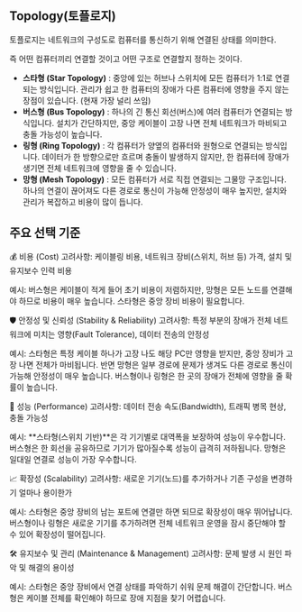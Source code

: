 ## Topology(토플로지)

 토플로지는 네트워크의 구성도로 컴퓨터를 통신하기 위해 연결된 상태를 의미한다.

즉 어떤 컴퓨터끼리 연결할 것이고 어떤 구조로 연결할지 정하는 것이다.

- **스타형 (Star Topology)** : 중앙에 있는 허브나 스위치에 모든 컴퓨터가 1:1로 연결되는 방식입니다. 관리가 쉽고 한 컴퓨터의 장애가 다른 컴퓨터에 영향을 주지 않는 장점이 있습니다. (현재 가장 널리 쓰임)
- **버스형 (Bus Topology)** : 하나의 긴 통신 회선(버스)에 여러 컴퓨터가 연결되는 방식입니다. 설치가 간단하지만, 중앙 케이블이 고장 나면 전체 네트워크가 마비되고 충돌 가능성이 높습니다.
- **링형 (Ring Topology)** : 각 컴퓨터가 양옆의 컴퓨터와 원형으로 연결되는 방식입니다. 데이터가 한 방향으로만 흐르며 충돌이 발생하지 않지만, 한 컴퓨터에 장애가 생기면 전체 네트워크에 영향을 줄 수 있습니다.
- **망형 (Mesh Topology)** : 모든 컴퓨터가 서로 직접 연결되는 그물망 구조입니다. 하나의 연결이 끊어져도 다른 경로로 통신이 가능해 안정성이 매우 높지만, 설치와 관리가 복잡하고 비용이 많이 듭니다.

## 주요 선택 기준
💰 비용 (Cost)
고려사항: 케이블링 비용, 네트워크 장비(스위치, 허브 등) 가격, 설치 및 유지보수 인력 비용

예시: 버스형은 케이블이 적게 들어 초기 비용이 저렴하지만, 망형은 모든 노드를 연결해야 하므로 비용이 매우 높습니다. 스타형은 중앙 장비 비용이 필요합니다.

🛡️ 안정성 및 신뢰성 (Stability & Reliability)
고려사항: 특정 부분의 장애가 전체 네트워크에 미치는 영향(Fault Tolerance), 데이터 전송의 안정성

예시: 스타형은 특정 케이블 하나가 고장 나도 해당 PC만 영향을 받지만, 중앙 장비가 고장 나면 전체가 마비됩니다. 반면 망형은 일부 경로에 문제가 생겨도 다른 경로로 통신이 가능해 안정성이 매우 높습니다. 버스형이나 링형은 한 곳의 장애가 전체에 영향을 줄 확률이 높습니다.

🚀 성능 (Performance)
고려사항: 데이터 전송 속도(Bandwidth), 트래픽 병목 현상, 충돌 가능성

예시: **스타형(스위치 기반)**은 각 기기별로 대역폭을 보장하여 성능이 우수합니다. 버스형은 한 회선을 공유하므로 기기가 많아질수록 성능이 급격히 저하됩니다. 망형은 일대일 연결로 성능이 가장 우수합니다.

📈 확장성 (Scalability)
고려사항: 새로운 기기(노드)를 추가하거나 기존 구성을 변경하기 얼마나 용이한가

예시: 스타형은 중앙 장비의 남는 포트에 연결만 하면 되므로 확장성이 매우 뛰어납니다. 버스형이나 링형은 새로운 기기를 추가하려면 전체 네트워크 운영을 잠시 중단해야 할 수 있어 확장성이 떨어집니다.

🛠️ 유지보수 및 관리 (Maintenance & Management)
고려사항: 문제 발생 시 원인 파악 및 해결의 용이성

예시: 스타형은 중앙 장비에서 연결 상태를 파악하기 쉬워 문제 해결이 간단합니다. 버스형은 케이블 전체를 확인해야 하므로 장애 지점을 찾기 어렵습니다.